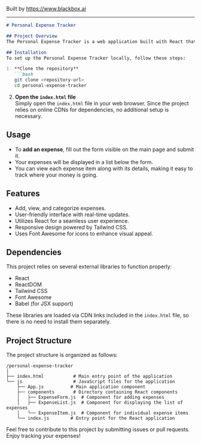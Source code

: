 
Built by https://www.blackbox.ai

---

```markdown
# Personal Expense Tracker

## Project Overview
The Personal Expense Tracker is a web application built with React that allows users to track their personal expenses effortlessly. The application enables users to input, categorize, and monitor their expenditures, helping them manage their finances more effectively. Using a clean and modern interface designed with Tailwind CSS and enhanced by Google Fonts, this tool aims to provide a user-friendly experience.

## Installation
To set up the Personal Expense Tracker locally, follow these steps:

1. **Clone the repository**  
   ```bash
   git clone <repository-url>
   cd personal-expense-tracker
   ```

2. **Open the `index.html` file**  
   Simply open the `index.html` file in your web browser. Since the project relies on online CDNs for dependencies, no additional setup is necessary.

## Usage
- To **add an expense**, fill out the form visible on the main page and submit it.
- Your expenses will be displayed in a list below the form.
- You can view each expense item along with its details, making it easy to track where your money is going.

## Features
- Add, view, and categorize expenses.
- User-friendly interface with real-time updates.
- Utilizes React for a seamless user experience.
- Responsive design powered by Tailwind CSS.
- Uses Font Awesome for icons to enhance visual appeal.

## Dependencies
This project relies on several external libraries to function properly:
- React
- ReactDOM
- Tailwind CSS
- Font Awesome
- Babel (for JSX support)

These libraries are loaded via CDN links included in the `index.html` file, so there is no need to install them separately.

## Project Structure
The project structure is organized as follows:
```
/personal-expense-tracker
│
├── index.html           # Main entry point of the application
└── js                   # JavaScript files for the application
    ├── App.js          # Main application component
    ├── components       # Directory containing React components
    │   ├── ExpenseForm.js  # Component for adding expenses
    │   ├── ExpenseList.js  # Component for displaying the list of expenses
    │   └── ExpenseItem.js  # Component for individual expense items
    └── index.js        # Entry point for the React application
```

Feel free to contribute to this project by submitting issues or pull requests. Enjoy tracking your expenses!

```